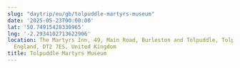 ```yaml
---
slug: "daytrip/eu/gb/tolpuddle-martyrs-museum"
date: '2025-05-23T00:00:00'
lat: '50.74915428330965'
lng: '-2.2934102713622906'
location: The Martyrs Inn, 49, Main Road, Burleston and Tolpuddle, Tolpuddle, Dorset,
  England, DT2 7ES, United Kingdom
title: Tolpuddle Martyrs Museum
---
```



